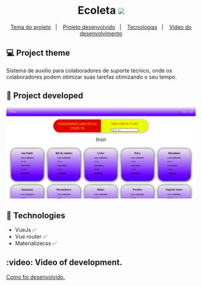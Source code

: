 <h1 align="center"> 
	 Ecoleta <img src="https://img.icons8.com/color/48/000000/recycle-bin.png" width="30px"/>
</h1>

<p align="center">
  <a href="#-project-theme">Tema do projeto</a>&nbsp;&nbsp;&nbsp;|&nbsp;&nbsp;&nbsp;
 <a href="#construction-project-developed">Projeto desenvolvido</a>&nbsp;&nbsp;&nbsp;|&nbsp;&nbsp;&nbsp;
  <a href="#pushpin-technologies">Tecnologias</a>&nbsp;&nbsp;&nbsp;|&nbsp;&nbsp;&nbsp;
    <a href="#video-video-of-development">Vídeo do desenvolvimento</a>

</p>



## 💻 Project theme

Sistema de auxilio para colaboradores de suporte técnico, onde os colaboradores podem otimizar suas tarefas otimizando o seu tempo.


## :construction: Project developed

<p align="center">
	
	
 <img   src="https://github.com/Viniciusdevti/consumindo-api-covid19/blob/master/public/assets/Captura%20de%20tela%20de%202020-06-17%2017-05-50.png">


</p>

## :pushpin: Technologies

* VueJs  :white_check_mark:
* Vue router  :white_check_mark:
* Materializecss :white_check_mark:

## :video: Video of development.

<a href="https://www.youtube.com/watch?v=S6Cw4lmb_sw">Como foi desenvolvido.</a>



